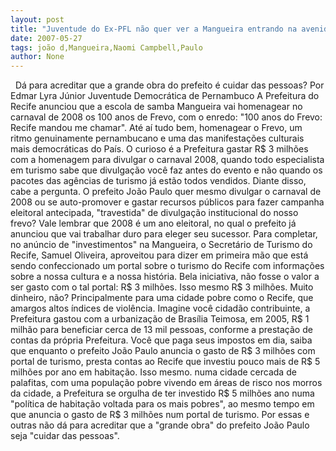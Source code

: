 ```yaml
---
layout: post
title: "Juventude do Ex-PFL não quer ver a Mangueira entrando na avenida com João Paulo"
date: 2007-05-27
tags: joão d,Mangueira,Naomi Campbell,Paulo
author: None
---
```

&nbsp;
D&aacute; para acreditar que a grande obra do prefeito &eacute; cuidar das pessoas?
Por Edmar Lyra J&uacute;nior
Juventude Democr&aacute;tica de Pernambuco
A Prefeitura do Recife anunciou que a escola de samba Mangueira vai homenagear no carnaval de 2008 os 100 anos de Frevo, com o enredo: &quot;100 anos do Frevo: Recife mandou me chamar&quot;. At&eacute; a&iacute; tudo bem, homenagear o Frevo, um ritmo genuinamente pernambucano e uma das manifesta&ccedil;&otilde;es culturais mais democr&aacute;ticas do Pa&iacute;s. O curioso &eacute; a Prefeitura gastar R$ 3 milh&otilde;es com a homenagem para divulgar o carnaval 2008, quando todo especialista em turismo sabe que divulga&ccedil;&atilde;o voc&ecirc; faz antes do evento e n&atilde;o quando os pacotes das ag&ecirc;ncias de turismo j&aacute; est&atilde;o todos vendidos.
Diante disso, cabe a pergunta. O prefeito Jo&atilde;o Paulo quer mesmo divulgar o carnaval de 2008 ou se auto-promover e gastar recursos p&uacute;blicos para fazer campanha eleitoral antecipada, &quot;travestida&quot; de divulga&ccedil;&atilde;o institucional do nosso frevo? Vale lembrar que 2008 &eacute; um ano eleitoral, no qual o prefeito j&aacute; anunciou que vai trabalhar duro para eleger seu sucessor.
Para completar, no an&uacute;ncio de &quot;investimentos&quot; na Mangueira, o Secret&aacute;rio de Turismo do Recife, Samuel Oliveira, aproveitou para dizer em primeira m&atilde;o que est&aacute; sendo confeccionado um portal sobre o turismo do Recife com informa&ccedil;&otilde;es sobre a nossa cultura e a nossa hist&oacute;ria. Bela iniciativa, n&atilde;o fosse o valor a ser gasto com o tal portal: R$ 3 milh&otilde;es. Isso mesmo R$ 3 milh&otilde;es. Muito dinheiro, n&atilde;o? Principalmente para uma cidade pobre como o Recife, que amargos altos &iacute;ndices de viol&ecirc;ncia.
Imagine voc&ecirc; cidad&atilde;o contribuinte, a Prefeitura gastou com a urbaniza&ccedil;&atilde;o de Bras&iacute;lia Teimosa, em 2005, R$ 1 milh&atilde;o para beneficiar cerca de 13 mil pessoas, conforme a presta&ccedil;&atilde;o de contas da pr&oacute;pria Prefeitura. Voc&ecirc; que paga seus impostos em dia, saiba que enquanto o prefeito Jo&atilde;o Paulo anuncia o gasto de R$ 3 milh&otilde;es com portal de turismo, presta contas ao Recife que investiu pouco mais de R$ 5 milh&otilde;es por ano em habita&ccedil;&atilde;o.
Isso mesmo. numa cidade cercada de palafitas, com uma popula&ccedil;&atilde;o pobre vivendo em &aacute;reas de risco nos morros da cidade, a Prefeitura se orgulha de ter investido R$ 5 milh&otilde;es ano numa &quot;pol&iacute;tica de habita&ccedil;&atilde;o voltada para os mais pobres&quot;, ao mesmo tempo em que anuncia o gasto de R$ 3 milh&otilde;es num portal de turismo. Por essas e outras n&atilde;o d&aacute; para acreditar que a &quot;grande obra&quot; do prefeito Jo&atilde;o Paulo seja &quot;cuidar das pessoas&quot;. 